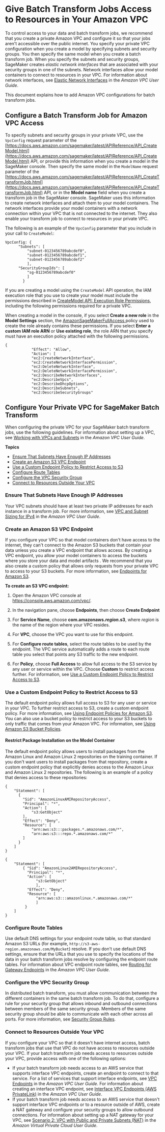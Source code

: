 # Give Batch Transform Jobs Access to Resources in Your Amazon VPC<a name="batch-vpc"></a>

To control access to your data and batch transform jobs, we recommend that you create a private Amazon VPC and configure it so that your jobs aren't accessible over the public internet\. You specify your private VPC configuration when you create a model by specifying subnets and security groups\. You then specify the same model when you create a batch transform job\. When you specify the subnets and security groups, SageMaker creates *elastic network interfaces* that are associated with your security groups in one of the subnets\. Network interfaces allow your model containers to connect to resources in your VPC\. For information about network interfaces, see [Elastic Network Interfaces](https://docs.aws.amazon.com/AmazonVPC/latest/UserGuide/VPC_ElasticNetworkInterfaces.html) in the *Amazon VPC User Guide*\.

This document explains how to add Amazon VPC configurations for batch transform jobs\.

## Configure a Batch Transform Job for Amazon VPC Access<a name="batch-vpc-configure"></a>

To specify subnets and security groups in your private VPC, use the `VpcConfig` request parameter of the [https://docs.aws.amazon.com/sagemaker/latest/APIReference/API_CreateModel.html](https://docs.aws.amazon.com/sagemaker/latest/APIReference/API_CreateModel.html) API, or provide this information when you create a model in the SageMaker console\. Then specify the same model in the `ModelName` request parameter of the [https://docs.aws.amazon.com/sagemaker/latest/APIReference/API_CreateTransformJob.html](https://docs.aws.amazon.com/sagemaker/latest/APIReference/API_CreateTransformJob.html) API, or in the **Model name** field when you create a transform job in the SageMaker console\. SageMaker uses this information to create network interfaces and attach them to your model containers\. The network interfaces provide your model containers with a network connection within your VPC that is not connected to the internet\. They also enable your transform job to connect to resources in your private VPC\.

The following is an example of the `VpcConfig` parameter that you include in your call to `CreateModel`:

```
VpcConfig: {
      "Subnets": [
          "subnet-0123456789abcdef0",
          "subnet-0123456789abcdef1",
          "subnet-0123456789abcdef2"
          ],
      "SecurityGroupIds": [
          "sg-0123456789abcdef0"
          ]
        }
```

If you are creating a model using the `CreateModel` API operation, the IAM execution role that you use to create your model must include the permissions described in [CreateModel API: Execution Role Permissions](sagemaker-roles.md#sagemaker-roles-createmodel-perms), including the following permissions required for a private VPC\. 

When creating a model in the console, if you select **Create a new role** in the **Model Settings** section, the [AmazonSageMakerFullAccess ](https://console.aws.amazon.com/iam/home#/policies/arn:aws:iam::aws:policy/AmazonSageMakerFullAccess$jsonEditor) policy used to create the role already contains these permissions\. If you select **Enter a custom IAM role ARN** or **Use existing role**, the role ARN that you specify must have an execution policy attached with the following permissions\. 

```
{
            "Effect": "Allow",
            "Action": [
            "ec2:CreateNetworkInterface",
            "ec2:CreateNetworkInterfacePermission",
            "ec2:DeleteNetworkInterface",
            "ec2:DeleteNetworkInterfacePermission",
            "ec2:DescribeNetworkInterfaces",
            "ec2:DescribeVpcs",
            "ec2:DescribeDhcpOptions",
            "ec2:DescribeSubnets",
            "ec2:DescribeSecurityGroups"
```

## Configure Your Private VPC for SageMaker Batch Transform<a name="batch-vpc-vpc"></a>

When configuring the private VPC for your SageMaker batch transform jobs, use the following guidelines\. For information about setting up a VPC, see [Working with VPCs and Subnets](https://docs.aws.amazon.com/AmazonVPC/latest/UserGuide/working-with-vpcs.html) in the *Amazon VPC User Guide*\.

**Topics**
+ [Ensure That Subnets Have Enough IP Addresses](#batch-vpc-ip)
+ [Create an Amazon S3 VPC Endpoint](#batch-vpc-s3)
+ [Use a Custom Endpoint Policy to Restrict Access to S3](#batch-vpc-policy)
+ [Configure Route Tables](#batch-vpc-route-table)
+ [Configure the VPC Security Group](#batch-vpc-groups)
+ [Connect to Resources Outside Your VPC](#batch-vpc-nat)

### Ensure That Subnets Have Enough IP Addresses<a name="batch-vpc-ip"></a>

Your VPC subnets should have at least two private IP addresses for each instance in a transform job\. For more information, see [VPC and Subnet Sizing for IPv4](https://docs.aws.amazon.com/AmazonVPC/latest/UserGuide/VPC_Subnets.html#vpc-sizing-ipv4) in the *Amazon VPC User Guide*\.

### Create an Amazon S3 VPC Endpoint<a name="batch-vpc-s3"></a>

If you configure your VPC so that model containers don't have access to the internet, they can't connect to the Amazon S3 buckets that contain your data unless you create a VPC endpoint that allows access\. By creating a VPC endpoint, you allow your model containers to access the buckets where you store your data and model artifacts \. We recommend that you also create a custom policy that allows only requests from your private VPC to access to your S3 buckets\. For more information, see [Endpoints for Amazon S3](https://docs.aws.amazon.com/AmazonVPC/latest/UserGuide/vpc-endpoints-s3.html)\.

**To create an S3 VPC endpoint:**

1. Open the Amazon VPC console at [https://console\.aws\.amazon\.com/vpc/](https://console.aws.amazon.com/vpc/)\.

1. In the navigation pane, choose **Endpoints**, then choose **Create Endpoint**

1. For **Service Name**, choose **com\.amazonaws\.*region*\.s3**, where *region* is the name of the region where your VPC resides\.

1. For **VPC**, choose the VPC you want to use for this endpoint\.

1. For **Configure route tables**, select the route tables to be used by the endpoint\. The VPC service automatically adds a route to each route table you select that points any S3 traffic to the new endpoint\.

1. For **Policy**, choose **Full Access** to allow full access to the S3 service by any user or service within the VPC\. Choose **Custom** to restrict access further\. For information, see [Use a Custom Endpoint Policy to Restrict Access to S3](#batch-vpc-policy)\.

### Use a Custom Endpoint Policy to Restrict Access to S3<a name="batch-vpc-policy"></a>

The default endpoint policy allows full access to S3 for any user or service in your VPC\. To further restrict access to S3, create a custom endpoint policy\. For more information, see [Using Endpoint Policies for Amazon S3](https://docs.aws.amazon.com/vpc/latest/userguide/vpc-endpoints-s3.html#vpc-endpoints-policies-s3)\. You can also use a bucket policy to restrict access to your S3 buckets to only traffic that comes from your Amazon VPC\. For information, see [Using Amazon S3 Bucket Policies](https://docs.aws.amazon.com/vpc/latest/userguide/vpc-endpoints-s3.html#vpc-endpoints-s3-bucket-policies)\.

#### Restrict Package Installation on the Model Container<a name="batch-vpc-policy-repos"></a>

The default endpoint policy allows users to install packages from the Amazon Linux and Amazon Linux 2 repositories on the training container\. If you don't want users to install packages from that repository, create a custom endpoint policy that explicitly denies access to the Amazon Linux and Amazon Linux 2 repositories\. The following is an example of a policy that denies access to these repositories:

```
{ 
    "Statement": [ 
      { 
        "Sid": "AmazonLinuxAMIRepositoryAccess",
        "Principal": "*",
        "Action": [ 
            "s3:GetObject" 
        ],
        "Effect": "Deny",
        "Resource": [
            "arn:aws:s3:::packages.*.amazonaws.com/*",
            "arn:aws:s3:::repo.*.amazonaws.com/*"
        ] 
      } 
    ] 
} 

{ 
    "Statement": [ 
        { "Sid": "AmazonLinux2AMIRepositoryAccess",
          "Principal": "*",
          "Action": [ 
              "s3:GetObject" 
              ],
          "Effect": "Deny",
          "Resource": [
              "arn:aws:s3:::amazonlinux.*.amazonaws.com/*" 
              ] 
         } 
    ] 
}
```

### Configure Route Tables<a name="batch-vpc-route-table"></a>

Use default DNS settings for your endpoint route table, so that standard Amazon S3 URLs \(for example, `http://s3-aws-region.amazonaws.com/MyBucket`\) resolve\. If you don't use default DNS settings, ensure that the URLs that you use to specify the locations of the data in your batch transform jobs resolve by configuring the endpoint route tables\. For information about VPC endpoint route tables, see [Routing for Gateway Endpoints](https://docs.aws.amazon.com/AmazonVPC/latest/UserGuide/vpce-gateway.html#vpc-endpoints-routing) in the *Amazon VPC User Guide*\.

### Configure the VPC Security Group<a name="batch-vpc-groups"></a>

In distributed batch transform, you must allow communication between the different containers in the same batch transform job\. To do that, configure a rule for your security group that allows inbound and outbound connections between members of the same security group\. Members of the same security group should be able to communicate with each other across all ports\. For more information, see [Security Group Rules](https://docs.aws.amazon.com/AmazonVPC/latest/UserGuide/VPC_SecurityGroups.html#SecurityGroupRules)\.

### Connect to Resources Outside Your VPC<a name="batch-vpc-nat"></a>

If you configure your VPC so that it doesn't have internet access, batch transform jobs that use that VPC do not have access to resources outside your VPC\. If your batch transform job needs access to resources outside your VPC, provide access with one of the following options:
+ If your batch transform job needs access to an AWS service that supports interface VPC endpoints, create an endpoint to connect to that service\. For a list of services that support interface endpoints, see [VPC Endpoints](https://docs.aws.amazon.com/AmazonVPC/latest/UserGuide/vpc-endpoints.html) in the *Amazon VPC User Guide*\. For information about creating an interface VPC endpoint, see [Interface VPC Endpoints \(AWS PrivateLink\)](https://docs.aws.amazon.com/AmazonVPC/latest/UserGuide/vpce-interface.html) in the *Amazon VPC User Guide*\.
+ If your batch transform job needs access to an AWS service that doesn't support interface VPC endpoints or to a resource outside of AWS, create a NAT gateway and configure your security groups to allow outbound connections\. For information about setting up a NAT gateway for your VPC, see [Scenario 2: VPC with Public and Private Subnets \(NAT\)](https://docs.aws.amazon.com/AmazonVPC/latest/UserGuide/VPC_Scenario2.html) in the *Amazon Virtual Private Cloud User Guide*\.